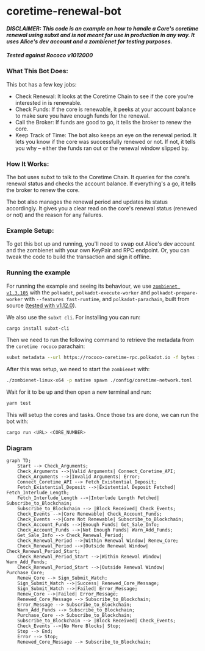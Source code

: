 # coretime-renewal-bot

#### *DISCLAIMER: This code is an example on how to handle a Core's coretime renewal using subxt and is not meant for use in production in any way. It uses Alice's dev account and a zombienet for testing purposes.*

#### *Tested against Rococo v1012000*

### What This Bot Does:

This bot has a few key jobs:

* Check Renewal: It looks at the Coretime Chain to see if the core you're interested in is renewable.
* Check Funds: If the core is renewable, it peeks at your account balance to make sure you have enough funds for the renewal.
* Call the Broker: If funds are good to go, it tells the broker to renew the core.
* Keep Track of Time: The bot also keeps an eye on the renewal period. It lets you know if the core was successfully renewed or not. If not, it tells you why – either the funds ran out or the renewal window slipped by.

### How It Works:

The bot uses subxt to talk to the Coretime Chain. It queries for the core's renewal status and checks the account balance. If everything's a go, it tells the broker to renew the core.

The bot also manages the renewal period and updates its status accordingly. It gives you a clear read on the core's renewal status (renewed or not) and the reason for any failures.

### Example Setup:

To get this bot up and running, you'll need to swap out Alice's dev account and the zombienet with your own KeyPair and RPC endpoint. Or, you can tweak the code to build the transaction and sign it offline.


### Running the example

For running the example and seeing its behaviour, we use [`zombienet v1.3.105`](https://github.com/paritytech/zombienet/tree/v1.3.102)
with the `polkadot`, `polkadot-execute-worker` and `polkadot-prepare-worker` with
`--features fast-runtime`, and `polkadot-parachain`,
built from source ([tested with v1.12.0](https://github.com/paritytech/polkadot-sdk/tree/polkadot-v1.12.0)).

We also use the `subxt cli`. For installing you can run:
```bash
cargo install subxt-cli
```

Then we need to run the following command to retrieve the metadata from the `coretime rococo` parachain:
```bash
subxt metadata --url https://rococo-coretime-rpc.polkadot.io -f bytes > metadata.scale
```
After this was setup, we need to start the `zombienet` with:
```bash
./zombienet-linux-x64 -p native spawn ./config/coretime-network.toml
```
Wait for it to be up and then open a new terminal and run:
```bash
yarn test
```
This will setup the cores and tasks. Once those txs are done, we can run the bot with:

```bash
cargo run <URL> <CORE_NUMBER>
```

### Diagram

```mermaid
graph TD;
    Start --> Check_Arguments;
    Check_Arguments -->|Valid Arguments| Connect_Coretime_API;
    Check_Arguments -->|Invalid Arguments| Error;
    Connect_Coretime_API --> Fetch_Existential_Deposit;
    Fetch_Existential_Deposit -->|Existential Deposit Fetched| Fetch_Interlude_Length;
    Fetch_Interlude_Length -->|Interlude Length Fetched| Subscribe_to_Blockchain;
    Subscribe_to_Blockchain --> |Block Received| Check_Events;
    Check_Events -->|Core Renewable| Check_Account_Funds;
    Check_Events -->|Core Not Renewable| Subscribe_to_Blockchain;
    Check_Account_Funds -->|Enough Funds| Get_Sale_Info;
    Check_Account_Funds -->|Not Enough Funds| Warn_Add_Funds;
    Get_Sale_Info --> Check_Renewal_Period;
    Check_Renewal_Period -->|Within Renewal Window| Renew_Core;
    Check_Renewal_Period -->|Outside Renewal Window| Check_Renewal_Period_Start;
    Check_Renewal_Period_Start -->|Within Renewal Window| Warn_Add_Funds;
    Check_Renewal_Period_Start -->|Outside Renewal Window| Purchase_Core;
    Renew_Core --> Sign_Submit_Watch;
    Sign_Submit_Watch -->|Success| Renewed_Core_Message;
    Sign_Submit_Watch -->|Failed| Error_Message;
    Renew_Core -->|Failed| Error_Message;
    Renewed_Core_Message --> Subscribe_to_Blockchain;
    Error_Message --> Subscribe_to_Blockchain;
    Warn_Add_Funds --> Subscribe_to_Blockchain;
    Purchase_Core --> Subscribe_to_Blockchain;
    Subscribe_to_Blockchain --> |Block Received| Check_Events;
    Check_Events -->|No More Blocks| Stop;
    Stop --> End;
    Error --> Stop;
    Renewed_Core_Message --> Subscribe_to_Blockchain;
```
